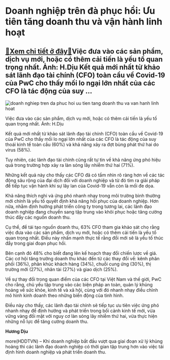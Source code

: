 Doanh nghiệp trên đà phục hồi: Ưu tiên tăng doanh thu và vận hành linh hoạt
===========================================================================

[:gift:Xem chi tiết ở đây:gift:](https://hddtvn.com/doanh-nghiep-tren-da-phuc-hoi-uu-tien-tang-doanh-thu-va-van-hanh-linh-hoat/)Việc đưa vào các sản phẩm, dịch vụ mới, hoặc có thêm cải tiến là yếu tố quan trọng nhất. Ảnh: H.Dịu Kết quả mới nhất từ khảo sát lãnh đạo tài chính (CFO) toàn cầu về Covid-19 của PwC cho thấy mối lo ngại lớn nhất của các CFO là tác động của suy …
------------------------------------------------------------------------------------------------------------------------------------------------------------------------------------------------------------------------------------------------------





![doanh nghiep tren da phuc hoi uu tien tang doanh thu va van hanh linh hoat](https://haiquanonline.com.vn/stores/news_dataimages/diulth/062020/19/10/in_article/1336_IMG_3762.jpg?rt=20200619124131 "Doanh nghiệp trên đà phục hồi: Ưu tiên tăng doanh thu và vận hành linh hoạt")


Việc đưa vào các sản phẩm, dịch vụ mới, hoặc có thêm cải tiến là yếu tố quan trọng nhất. Ảnh: H.Dịu



Kết quả mới nhất từ khảo sát lãnh đạo tài chính (CFO) toàn cầu về Covid-19 của PwC cho thấy mối lo ngại lớn nhất của các CFO là tác động của suy thoái kinh tế toàn cầu (60%) và khả năng xảy ra đợt bùng phát thứ hai do virus (58%).


Tuy nhiên, các lãnh đạo tài chính cũng rất tự tin về khả năng ứng phó hiệu quả trong trường hợp xảy ra làn sóng lây nhiễm thứ hai (71%).


Những kết quả này cho thấy các CFO đã có tầm nhìn rõ ràng hơn về các tác động sâu rộng của đại dịch đối với doanh nghiệp và từ đó tìm ra giải pháp để tiếp tục vận hành khi sự lây lan của Covid-19 vẫn còn là mối đe dọa.


Khả năng thích nghi và ứng phó nhanh nhạy trong môi trường bình thường mới chính là yếu tố quyết định khả năng hồi phục của doanh nghiệp. Hơn nữa, nhằm định hướng phát triển công ty trong tương lai, các lãnh đạo doanh nghiệp đang chuyển sang tập trung vào khôi phục hoặc tăng cường thúc đẩy các nguồn doanh thu.


Cụ thể, để tái tạo nguồn doanh thu, 63% CFO tham gia khảo sát cho rằng việc đưa vào các sản phẩm, dịch vụ mới, hoặc có thêm cải tiến là yếu tố quan trọng nhất. Điều này nhấn mạnh thực tế rằng đổi mới sẽ là yếu tố thúc đẩy trong giai đoạn phục hồi.


Bên cạnh đó 48% cho biết đang lên kế hoạch thay đổi chiến lược về giá. Các cơ hội tăng trưởng doanh thu khác đến từ các thay đổi về: kênh phân phối (36%), phân khúc khách hàng (34%), chuỗi cung ứng (30%), thị trường mới (27%), nhân tài (27%) và giao dịch (25%).


Về sự thay đổi trong quan điểm của các CFO tại Việt Nam và thế giới, PwC cho rằng, chủ yếu tập trung vào các biện pháp an toàn, quản lý khủng hoảng về sức khỏe, kinh tế và xã hội, cùng với đó nhanh nhạy điều chỉnh mô hình kinh doanh theo những biến động của tình hình.


Điều này cho thấy, các lãnh đạo tài chính sẽ tiếp tục ưu tiên việc ứng phó nhanh nhạy để định hướng và phát triển trong bối cảnh kinh tế mới, vừa vững vàng đối mặt với nguy cơ làn sóng lây nhiễm thứ hai, vừa thực hiện những nỗ lực để tăng cường doanh thu.




**Hương Dịu**



more(HDDTVN) – Khi doanh nghiệp bắt đầu vượt qua giai đoạn xử lý khủng hoảng thì các lãnh đạo doanh nghiệp có thời gian tập trung hơn vào việc tái định hình doanh nghiệp và phát triển doanh thu.

